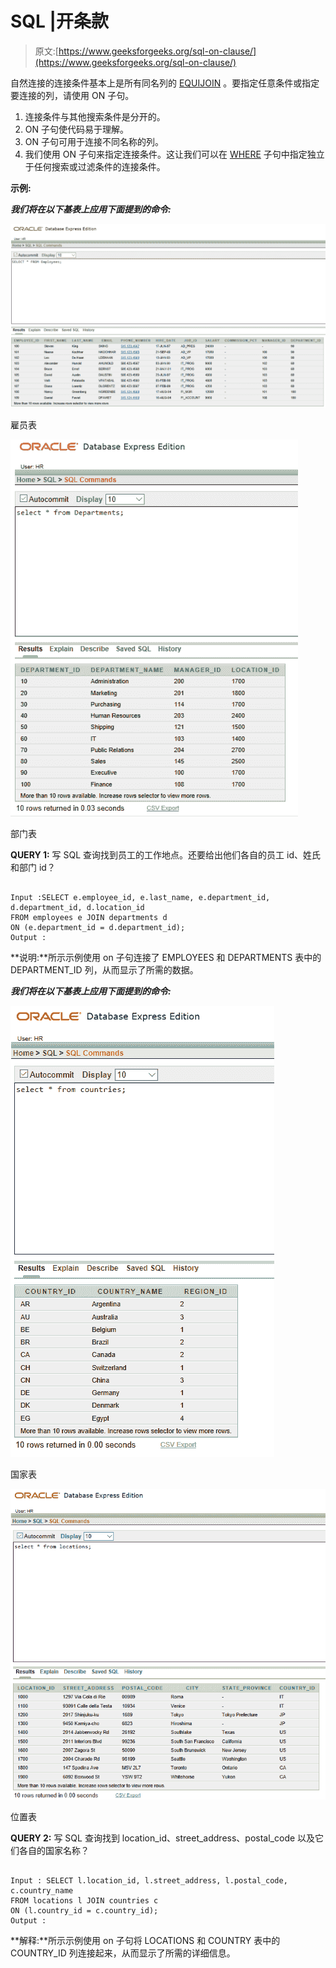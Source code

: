 # SQL |开条款

> 原文:[https://www.geeksforgeeks.org/sql-on-clause/](https://www.geeksforgeeks.org/sql-on-clause/)

自然连接的连接条件基本上是所有同名列的 [EQUIJOIN](https://www.geeksforgeeks.org/extended-operators-in-relational-algebra/) 。要指定任意条件或指定要连接的列，请使用 ON 子句。

1.  连接条件与其他搜索条件是分开的。
2.  ON 子句使代码易于理解。
3.  ON 子句可用于连接不同名称的列。
4.  我们使用 ON 子句来指定连接条件。这让我们可以在 [WHERE](https://www.geeksforgeeks.org/sql-where-clause/) 子句中指定独立于任何搜索或过滤条件的连接条件。

**示例:**

 ***我们将在以下基表上应用下面提到的命令:*** 

![](img/b14c1992d2424e9c53501635c09fbe99.png)

雇员表

![](img/c164d758f5277558fddc81ca77795909.png)

部门表

**QUERY 1:** 写 SQL 查询找到员工的工作地点。还要给出他们各自的员工 id、姓氏和部门 id？

```

Input :SELECT e.employee_id, e.last_name, e.department_id,
d.department_id, d.location_id
FROM employees e JOIN departments d
ON (e.department_id = d.department_id);
Output : 

```

**说明:**所示示例使用 on 子句连接了 EMPLOYEES 和 DEPARTMENTS
表中的 DEPARTMENT_ID 列，从而显示了所需的数据。

***我们将在以下基表上应用下面提到的命令:***

![](img/ef5fa8388fe77d8c20d5614894c4ca0b.png)

国家表

![](img/cbd21ce4d3be0a3e2edfd87b95348d14.png)

位置表

**QUERY 2:** 写 SQL 查询找到 location_id、street_address、postal_code 以及它们各自的国家名称？

```

Input : SELECT l.location_id, l.street_address, l.postal_code, c.country_name
FROM locations l JOIN countries c
ON (l.country_id = c.country_id);
Output : 

```

**解释:**所示示例使用 on 子句将 LOCATIONS 和 COUNTRY
表中的 COUNTRY_ID 列连接起来，从而显示了所需的详细信息。